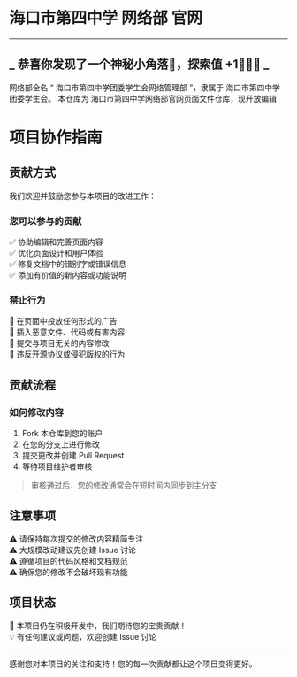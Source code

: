 # **海口市第四中学 网络部 官网**
***
## _ 恭喜你发现了一个神秘小角落👀，探索值 +1🎉🎉🎉 _

网络部全名 “ 海口市第四中学团委学生会网络管理部 ”，隶属于 海口市第四中学团委学生会。
本仓库为 海口市第四中学网络部官网页面文件仓库，现开放编辑

# 项目协作指南

## 贡献方式

我们欢迎并鼓励您参与本项目的改进工作：

### 您可以参与的贡献
✅ 协助编辑和完善页面内容  
✅ 优化页面设计和用户体验  
✅ 修复文档中的错别字或错误信息  
✅ 添加有价值的新内容或功能说明  

### 禁止行为
🚫 在页面中投放任何形式的广告  
🚫 插入恶意文件、代码或有害内容  
🚫 提交与项目无关的内容修改  
🚫 违反开源协议或侵犯版权的行为  

## 贡献流程

### 如何修改内容
1. Fork 本仓库到您的账户
2. 在您的分支上进行修改
3. 提交更改并创建 Pull Request
4. 等待项目维护者审核

> 审核通过后，您的修改通常会在短时间内同步到主分支

## 注意事项

⚠️ 请保持每次提交的修改内容精简专注  
⚠️ 大规模改动建议先创建 Issue 讨论  
⚠️ 遵循项目的代码风格和文档规范  
⚠️ 确保您的修改不会破坏现有功能  

## 项目状态

📝 本项目仍在积极开发中，我们期待您的宝贵贡献！  
💡 有任何建议或问题，欢迎创建 Issue 讨论  

---

感谢您对本项目的关注和支持！您的每一次贡献都让这个项目变得更好。